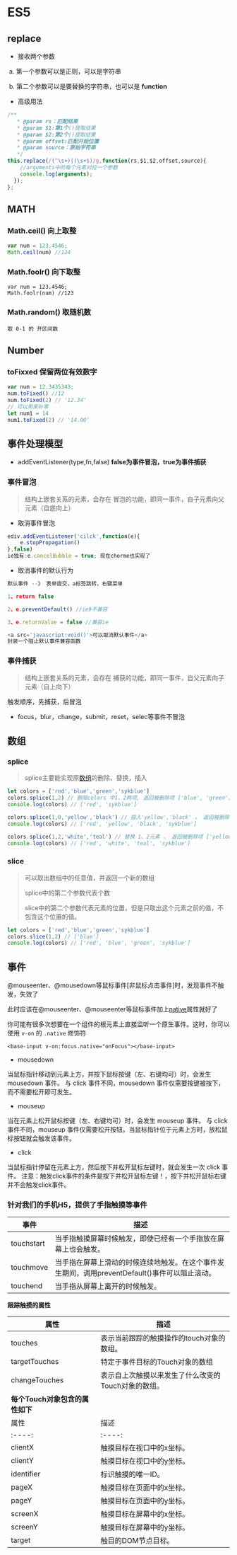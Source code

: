 # ES5

## replace

- 接收两个参数

​		a. 第一个参数可以是正则，可以是字符串

​		b. 第二个参数可以是要替换的字符串，也可以是 **function**

 - 高级用法

```js
/**
   * @param rs：匹配结果
   * @param $1:第1个()提取结果
   * @param $2:第2个()提取结果
   * @param offset:匹配开始位置
   * @param source：原始字符串
   */
this.replace(/(^\s+)|(\s+$)/g,function(rs,$1,$2,offset,source){
    //arguments中的每个元素对应一个参数
    console.log(arguments);
  });
};

```

## MATH

### Math.ceil() 向上取整

```js
var num = 123.4546;
Math.ceil(num) //124
```

### Math.foolr() 向下取整

```
var num = 123.4546;
Math.foolr(num) //123
```

### Math.random() 取随机数

```
取 0-1 的 开区间数
```

## Number 

### toFixxed 保留两位有效数字

```js
var num = 12.3435343;
num.toFixed() //12
num.toFixed(2) // '12.34'
// 可以用来补零
let num1 = 14
num1.toFixed(2) // '14.00'
```

## 事件处理模型

- addEventListener(type,fn,false) **false为事件冒泡，true为事件捕获**

### 事件冒泡

> 结构上嵌套关系的元素，会存在 冒泡的功能，即同一事件，自子元素向父元素（自底向上）

- 取消事件冒泡

```js
ediv.addEventListener('cilck',function(e){
    e.stopPropagation()
},false)
ie独有:e.cancelBubble = true; 现在chorme也实现了
```

- 取消事件的默认行为

```js
默认事件 --》 表单提交，a标签跳转，右键菜单

1、return false

2、e.preventDefault() //ie9不兼容

3、e.returnValue = false //兼容ie

<a src='javascript:void()'>可以取消默认事件</a>
封装一个阻止默认事件兼容函数
```

### 事件捕获

> 结构上嵌套关系的元素，会存在 捕获的功能，即同一事件，自父元素向子元素（自上向下）

触发顺序，先捕获，后冒泡

- focus，blur，change，submit，reset，selec等事件不冒泡

## 数组

### splice

> splice主要能实现原[数组](https://so.csdn.net/so/search?q=数组&spm=1001.2101.3001.7020)的删除、替换，插入

```js
let colors = ['red','blue','green','sykblue']
colors.splice(1,2) // 删除colors 中1、2两项, 返回被删除项 ['blue', 'green']
console.log(colors) // ['red', 'sykblue']

colors.splice(1,0,'yellow','black') // 插入'yellow','black' ， 返回被删除项[]
console.log(colors) // ['red', 'yellow', 'black', 'sykblue']

colors.splice(1,2,'white','teal') // 替换 1、2元素 ， 返回被删除项 ['yellow', 'black']
console.log(colors) // ['red', 'white', 'teal', 'sykblue']
```

### slice

> 可以取出数组中的任意值，并返回一个新的数组
>
> splice中的第二个参数代表个数
>
> slice中的第二个参数代表元素的位置，但是只取出这个元素之前的值，不包含这个位置的值。

```js
let colors = ['red','blue','green','sykblue']
colors.slice(1,2) // ['blue']
console.log(colors) // ['red', 'blue', 'green', 'sykblue']
```

## 事件

@mouseenter、@mousedown等鼠标事件[非鼠标点击事件]时，发现事件不触发，失效了

此时应该在@mouseenter、@mouseenter等鼠标事件加上[native](https://so.csdn.net/so/search?q=native&spm=1001.2101.3001.7020)属性就好了

你可能有很多次想要在一个组件的根元素上直接监听一个原生事件。这时，你可以使用 `v-on` 的 `.native` 修饰符

```vue
<base-input v-on:focus.native="onFocus"></base-input>
```

- mousedown

当鼠标指针移动到元素上方，并按下鼠标按键（左、右键均可）时，会发生 mousedown 事件。
与 click 事件不同，mousedown 事件仅需要按键被按下，而不需要松开即可发生。

- mouseup

当在元素上松开鼠标按键（左、右键均可）时，会发生 mouseup 事件。
与 click 事件不同，mouseup 事件仅需要松开按钮。当鼠标指针位于元素上方时，放松鼠标按钮就会触发该事件。

- click

当鼠标指针停留在元素上方，然后按下并松开鼠标左键时，就会发生一次 click 事件。
注意：触发click事件的条件是按下并松开鼠标左键！，按下并松开鼠标右键并不会触发click事件。

### 针对我们的手机H5，提供了手指触摸等事件

| 事件       | 描述                                                         |
| ---------- | ------------------------------------------------------------ |
| touchstart | 当手指触摸屏幕时候触发，即使已经有一个手指放在屏幕上也会触发。 |
| touchmove  | 当手指在屏幕上滑动的时候连续地触发。在这个事件发生期间，调用preventDefault()事件可以阻止滚动。 |
| touchend   | 当手指从屏幕上离开的时候触发。                               |

**跟踪触摸的属性**

| 属性                            | 描述                                                |
| ------------------------------- | --------------------------------------------------- |
| touches                         | 表示当前跟踪的触摸操作的touch对象的数组。           |
| targetTouches                   | 特定于事件目标的Touch对象的数组                     |
| changeTouches                   | 表示自上次触摸以来发生了什么改变的Touch对象的数组。 |
| **每个Touch对象包含的属性如下** |                                                     |
| 属性                            | 描述                                                |
| :----:                          | :----:                                              |
| clientX                         | 触摸目标在视口中的x坐标。                           |
| clientY                         | 触摸目标在视口中的y坐标。                           |
| identifier                      | 标识触摸的唯一ID。                                  |
| pageX                           | 触摸目标在页面中的x坐标。                           |
| pageY                           | 触摸目标在页面中的y坐标。                           |
| screenX                         | 触摸目标在屏幕中的x坐标。                           |
| screenY                         | 触摸目标在屏幕中的y坐标。                           |
| target                          | 触目的DOM节点目标。                                 |

